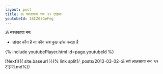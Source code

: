 ```yaml
---
layout: post
title: ॐ नरथकाया नमः ११ टाइम्स
youtubeId: 1BIZ0tGeFeg
---
```

 
 
 ॐ नरथकाया नमः  
 
 -  डांसर कौन है या कौन सब कुछ डांस करता है 
 
  
 
  
 
 
 
 
 
 


{% include youtubePlayer.html id=page.youtubeId %}
 
[Next]({{ site.baseurl }}{% link  split1/_posts/2013-03-02-ॐ सर्व लालसाया नमः ११ टाइम्स.md%})
 
